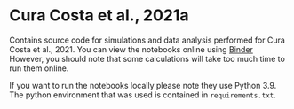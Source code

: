 # Cura Costa et al., 2021a
Contains source code for simulations and data analysis performed for Cura Costa et al., 2021.
You can view the notebooks online using [Binder](http://mybinder.org/)
However, you should note that some calculations will take too much time to run them online. 

If you want to run the notebooks locally please note they use Python 3.9. 
The python environment that was used is contained in `requirements.txt`. 
